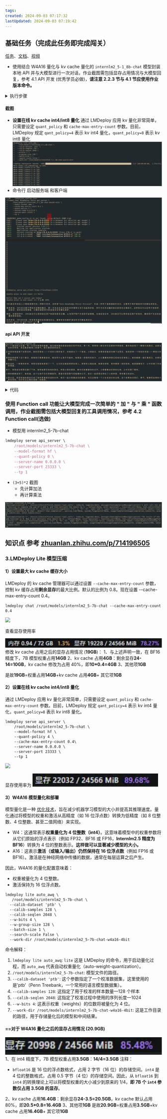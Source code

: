 ```yaml
---
tags: 
created: 2024-09-03 07:17:32
lastUpdated: 2024-09-03 07:19:42
---
```


## **基础任务（完成此任务即完成闯关）**

[任务](https://github.com/InternLM/Tutorial/blob/camp3/docs/L2/LMDeploy/task.md)、[文档](https://github.com/InternLM/Tutorial/blob/camp3/docs/L2/LMDeploy/readme.md)、[视频](https://www.bilibili.com/video/BV1df421q7cR/)

- 使用结合 W4A16 量化与 kv cache 量化的 `internlm2_5-1_8b-chat` 模型封装本地 API 并与大模型进行一次对话，作业截图需包括显存占用情况与大模型回复，参考 4.1 API 开发 (优秀学员必做)，**请注意 2.2.3 节与 4.1 节应使用作业版本命令。**

<details>
           <summary style="font-size:20"> 执行步骤 </summary>

#### 1.使用 W4A16 量化 模型到 /root/models/internlm2_5-1_8b-chat-w4a16-4bit

- **LMDeploy Lite 模型压缩**
```bash

# 2个小时感觉 

lmdeploy lite auto_awq \
   /root/models/internlm2_5-1_8b-chat \
  --calib-dataset 'ptb' \
  --calib-samples 128 \
  --calib-seqlen 2048 \
  --w-bits 4 \
  --w-group-size 128 \
  --batch-size 1 \
  --search-scale False \
  --work-dir /root/models/internlm2_5-1_8b-chat-w4a16-4bit
```

#### 2.命令行 启动服务端

```bash
lmdeploy serve api_server \
    /root/models/internlm2_5-1_8b-chat-w4a16-4bit \
    --model-format awq \
    --cache-max-entry-count 0.4 \
    --quant-policy 4 \
    --server-name 0.0.0.0 \
    --server-port 23333 \
    --tp 1

```

#### 3. .命令行 启动客户端

```bash
lmdeploy serve api_client http://localhost:23333
```

</details>

#### 截图

- **设置在线 kv cache int4/int8 量化**
通过 LMDeploy 应用 kv 量化非常简单，只需要设定 `quant_policy` 和 `cache-max-entry-count` 参数。目前，LMDeploy 规定 `qant_policy=4` 表示 kv int4 量化，`quant_policy=8` 表示 kv int8 量化
![](assets/2024-09-02-13-22.png)
- 命令行 启动服务端 和客户端

![](assets/2024-09-02-13-24.png)

#### api API 开发

![](assets/2024-09-02-13-29.png)

<details>
           <summary style="font-size:20"> 代码 </summary>

  [interlm2_5_openai.py](../python/internlm2_5__202409.py)

```python
# 导入openai模块中的OpenAI类，这个类用于与OpenAI API进行交互
#https://github.com/InternLM/Tutorial/blob/camp3/docs/L2/LMDeploy/readme.md#3.2
from openai import OpenAI


# 创建一个OpenAI的客户端实例，需要传入API密钥和API的基础URL
client = OpenAI(
    api_key='YOUR_API_KEY',  
    # 替换为你的OpenAI API密钥，由于我们使用的本地API，无需密钥，任意填写即可
    base_url="http://0.0.0.0:23333/v1"  
    # 指定API的基础URL，这里使用了本地地址和端口
)

# 调用client.models.list()方法获取所有可用的模型，并选择第一个模型的ID
# models.list()返回一个模型列表，每个模型都有一个id属性
model_name = client.models.list().data[0].id

# 使用client.chat.completions.create()方法创建一个聊天补全请求
# 这个方法需要传入多个参数来指定请求的细节
response = client.chat.completions.create(
  model=model_name,  
  # 指定要使用的模型ID
  messages=[  
  # 定义消息列表，列表中的每个字典代表一个消息
    {"role": "system", "content": "你是一个友好的小助手，负责解决问题."},  
    # 系统消息，定义助手的行为
    {"role": "user", "content": "帮我讲述一个关于狐狸和西瓜的小故事"},  
    # 用户消息，询问时间管理的建议
  ],
    temperature=0.8,  
    # 控制生成文本的随机性，值越高生成的文本越随机
    top_p=0.8  
    # 控制生成文本的多样性，值越高生成的文本越多样
)

# 打印出API的响应结果
print(response.choices[0].message.content)


```

</details>

### 使用 Function call 功能让大模型完成一次简单的 " 加 " 与 " 乘 " 函数调用，作业截图需包括大模型回复的工具调用情况，参考 4.2 Function call(选做)

- 模型用 internlm2_5-7b-chat

```js
lmdeploy serve api_server \
    /root/models/internlm2_5-7b-chat \
    --model-format hf \
    --quant-policy 0 \
    --server-name 0.0.0.0 \
    --server-port 23333 \
    --tp 1
```

- `(3+5)*2` 截图
	- 先计算加法
	- 再计算乘法

![](assets/2024-09-02-13-37.png)

## 知识点 参考 [zhuanlan.zhihu.com/p/714196505](https://zhuanlan.zhihu.com/p/714196505)

### **3.LMDeploy Lite 模型压缩**

#### **1）设置最大 kv cache 缓存大小**

LMDeploy 的 kv cache 管理器可以通过设置 `--cache-max-entry-count` 参数，控制 kv 缓存占用**剩余显存**的最大比例。默认的比例为 0.8。现在设置 --cache-max-entry-count 0.4。

```text
lmdeploy chat /root/models/internlm2_5-7b-chat --cache-max-entry-count 0.4
```

![](https://pic4.zhimg.com/80/v2-cd8c5547c3a2d2940fb171aa011e89a1_1440w.webp)

查看显存使用率

![](../2024-09-03-06-33.png)
修改 kv cache 占用之后的显存占用情况 (**19GB**)：
1、与上述声明一致，在 BF16 精度下，7B 模型权重占用**14GB**
2、kv cache 占用**4GB**：剩余显存**24-14=10GB**，kv cache 修改为占用 40%，即**10*0.4=4GB**
3、其他项**1GB**

是故**19GB**=权重占用**14GB**+kv cache 占用**4GB**+ 其它项**1GB**

#### **2）设置在线 kv cache int4/int8 量化**

通过 LMDeploy 应用 kv 量化非常简单，只需要设定 `quant_policy` 和 `cache-max-entry-count` 参数。目前，LMDeploy 规定 `qant_policy=4` 表示 kv int4 量化，`quant_policy=8` 表示 kv int8 量化。

```text
lmdeploy serve api_server \
    /root/models/internlm2_5-7b-chat \
    --model-format hf \
    --quant-policy 4 \
    --cache-max-entry-count 0.4\
    --server-name 0.0.0.0 \
    --server-port 23333 \
    --tp 1
```

![](https://pic1.zhimg.com/80/v2-cfc78949540027c88845b4bb55bd0806_1440w.webp)

显存使用率为
![](../2024-09-03-06-34.png)

#### **3）W4A16 模型量化和部署**

模型量化是一种 [优化技术](https://zhida.zhihu.com/search?q=%E4%BC%98%E5%8C%96%E6%8A%80%E6%9C%AF&zhida_source=entity&is_preview=1)，旨在减少机器学习模型的大小并提高其推理速度。量化通过将模型的权重和激活从高精度（如 16 位浮点数）转换为低精度（如 8 位整数、4 位整数、甚至二值网络）来实现。

- W4：这通常表示**权重量化为 4 位整数（int4）**。这意味着模型中的权重参数将从它们原始的浮点表示（例如 FP32、BF16 或 FP16，**Internlm2.5 精度为 BF16**）转换为 4 位的整数表示。**这样做可以显著减少模型的大小。**
- A16：这表示**激活（或输入/输出）仍然保持在 16 位浮点数**（例如 FP16 或 BF16）。激活是在神经网络中传播的数据，通常在每层运算之后产生。

因此，W4A16 的量化配置意味着：

- 权重被量化为 4 位整数。
- 激活保持为 16 位浮点数。

```text
lmdeploy lite auto_awq \
   /root/models/internlm2_5-7b-chat \
  --calib-dataset 'ptb' \
  --calib-samples 128 \
  --calib-seqlen 2048 \
  --w-bits 4 \
  --w-group-size 128 \
  --batch-size 1 \
  --search-scale False \
  --work-dir /root/models/internlm2_5-7b-chat-w4a16-4bit
```

命令解释：

1. `lmdeploy lite auto_awq`: `lite` 这是 LMDeploy 的命令，用于启动量化过程，而 `auto_awq` 代表自动权重量化（auto-weight-quantization）。
2. `/root/models/internlm2_5-7b-chat`: 模型文件的路径。
3. `--calib-dataset 'ptb'`: 这个参数指定了一个校准数据集，这里使用的是’ptb’（Penn Treebank，一个常用的语言模型数据集）。
4. `--calib-samples 128`: 这指定了用于校准的样本数量—128 个样本
5. `--calib-seqlen 2048`: 这指定了校准过程中使用的序列长度—1024
6. `--w-bits 4`: 这表示权重（weights）的位数将被量化为 4 位。
7. `--work-dir /root/models/internlm2_5-7b-chat-w4a16-4bit`: 这是工作目录的路径，用于存储量化后的模型和中间结果。

#### ==对于 W4A16 量化之后的显存占用情况 (**20.9GB**)

![](../2024-09-03-06-35.png)
1、在 int4 精度下，7B 模型权重占用**3.5GB**：**14/4=3.5GB**
注释：

- `bfloat16` 是 16 位的浮点数格式，占用 2 字节（16 位）的存储空间。`int4` 是 4 位的整数格式，占用 0.5 字节（4 位）的存储空间。因此，从 `bfloat16` 到 `int4` 的转换理论上可以将模型权重的大小减少到原来的 1/4，**即 7B 个 `int4` 参数仅占用 3.5GB 的显存**。

2、kv cache 占用**16.4GB**：剩余显存**24-3.5=20.5GB**，kv cache 默认占用 80%，即**20.5*0.8=16.4GB**
3、其他项**1GB**
是故**20.9GB**=权重占用**3.5GB**+kv cache 占用**16.4GB**+ 其它项**1GB**
